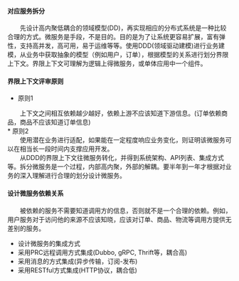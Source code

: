 #### 对应服务拆分
<div style="text-indent:2em">先设计高内聚低耦合的领域模型(DD)，再实现相应的分布式系统是一种比较合理的方式。微服务是手段，不是目的。目的是为了让系统更容易扩展，富有弹性，支持高并发，高可用，易于运维等等。使用DDD(领域驱动建模)进行业务建模，从业务中获取抽象的模型（例如用户，订单），根据模型的关系进行划分界限上下文。界限上下文可理解为逻辑上得微服务，或单体应用中一个组件。</div>

#### 界限上下文评审原则
* 原则1
<div style="text-indent:2em">上下文之间相互依赖越少越好，依赖上游不应该知道下游信息。(订单依赖商品，商品不应该知道订单信息)</div>
* 原则2
<div style="text-indent:2em">使用潜在业务进行适配，如果能在一定程度响应业务变化，则证明该微服务可以在相当长一段时间内支撑应用开发。</div>
<div style="text-indent:2em">从DDD的界限上下文往微服务转化，并得到系统架构、API列表、集成方式等。拆分微服务是一个过程，内部高内聚，外部的解耦。要半年到一年才根据对业务的深入理解进行合理的划分设计微服务。</div>
    
#### 设计微服务依赖关系
<div style="text-indent:2em"> 被依赖的服务不需要知道调用方的信息，否则就不是一个合理的依赖。例如，用户服务对于访问他的来源不应该知晓，应该对订单、商品、物流等调用方提供无差别的服务。</div>
   

* 设计微服务的集成方式
* 采用PRC远程调用方式集成(Dubbo, gRPC, Thrift等，耦合高)
* 采用消息的方式集成(异步传输，订阅-发布)
* 采用RESTful方式集成(HTTP协议，耦合低)
